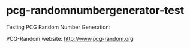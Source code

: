 # pcg-randomnumbergenerator-test
Testing PCG Random Number Generation:

PCG-Random website: http://www.pcg-random.org
